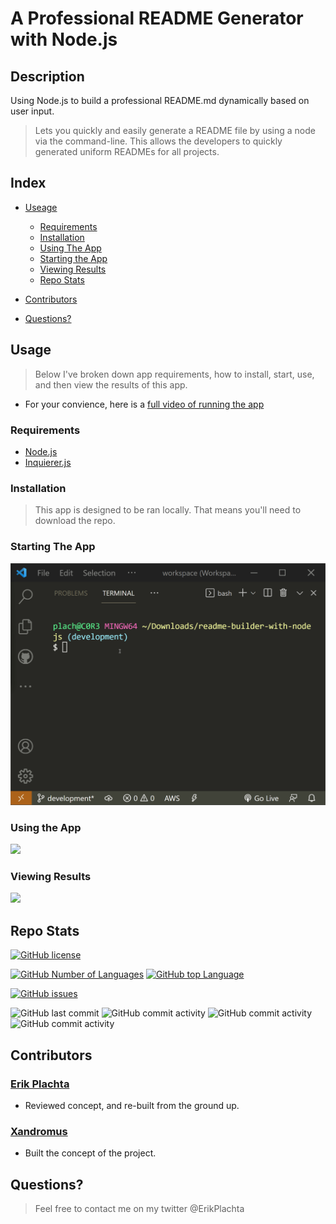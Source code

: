 # A Professional README Generator with Node.js

## Description

Using Node.js to build a professional README.md dynamically based on user input.
> Lets you quickly and easily generate a README file by using a node via the command-line. This allows the developers to quickly generated uniform READMEs for all projects.

## Index

- [Useage](#useage)
    - [Requirements](#requirements)
    - [Installation](#installation)
    - [Using The App](#using-the-app)
    - [Starting the App](#starting-the-app)
    - [Viewing Results](#viewing-results)
    - [Repo Stats](#repo-stats)

- [Contributors](#contributors)
- [Questions?](#questions)


## Usage

> Below I've broken down app requirements, how to install, start, use, and then view the results of this app.

- For your convience, here is a [full video of running the app](./assets/images/useapp.mp4)

### Requirements

- [Node.js](https://nodejs.org/en/)
- [Inquierer.js](https://www.npmjs.com/package/inquirer)

### Installation

> This app is designed to be ran locally. That means you'll need to download the repo.

### Starting The App

<!-- ![Starting App](./assets/images/startapp.gif) -->
<img src="./assets/images/startapp.gif" width="600">

### Using the App

<!-- ![Using App](./assets/images/useapp.gif) -->
<img src="./assets/images/useapp.gif" width="600">

### Viewing Results

<!-- ![Results Example](./assets/images/results.gif) -->
<img src="./assets/images/results.gif" width="600">

## Repo Stats

[![GitHub license](https://img.shields.io/github/license/ErikPlachta/readme-builder-with-nodejs)](https://github.com/ErikPlachta/readme-builder-with-nodejs)

[![GitHub Number of Languages](https://img.shields.io/github/languages/count/ErikPlachta/readme-builder-with-nodejs)](https://github.com/ErikPlachta/readme-builder-with-nodejs)
[![GitHub top Language](https://img.shields.io/github/languages/top/ErikPlachta/readme-builder-with-nodejs)](https://github.com/ErikPlachta/readme-builder-with-nodejs)

[![GitHub issues](https://img.shields.io/github/issues/ErikPlachta/readme-builder-with-nodejs)](https://github.com/ErikPlachta/readme-builder-with-nodejs/issues)

![GitHub last commit](https://img.shields.io/github/last-commit/erikplachta/readme-builder-with-nodejs)
![GitHub commit activity](https://img.shields.io/github/commit-activity/w/erikplachta/readme-builder-with-nodejs)
![GitHub commit activity](https://img.shields.io/github/commit-activity/m/erikplachta/readme-builder-with-nodejs)
![GitHub commit activity](https://img.shields.io/github/commit-activity/y/erikplachta/readme-builder-with-nodejs)

## Contributors

### [Erik Plachta](https://github.com/ErikPlachta)

- Reviewed concept, and re-built from the ground up.

### [Xandromus](https://github.com/Xandromus)

- Built the concept of the project.

## Questions?

> Feel free to contact me on my twitter  @ErikPlachta